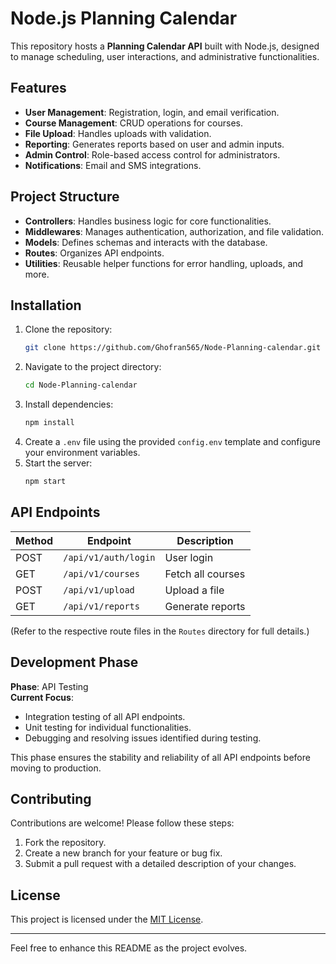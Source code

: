 
# Node.js Planning Calendar

This repository hosts a **Planning Calendar API** built with Node.js, designed to manage scheduling, user interactions, and administrative functionalities.

## Features

- **User Management**: Registration, login, and email verification.
- **Course Management**: CRUD operations for courses.
- **File Upload**: Handles uploads with validation.
- **Reporting**: Generates reports based on user and admin inputs.
- **Admin Control**: Role-based access control for administrators.
- **Notifications**: Email and SMS integrations.

## Project Structure

- **Controllers**: Handles business logic for core functionalities.
- **Middlewares**: Manages authentication, authorization, and file validation.
- **Models**: Defines schemas and interacts with the database.
- **Routes**: Organizes API endpoints.
- **Utilities**: Reusable helper functions for error handling, uploads, and more.

## Installation

1. Clone the repository:
   ```bash
   git clone https://github.com/Ghofran565/Node-Planning-calendar.git
   ```
2. Navigate to the project directory:
   ```bash
   cd Node-Planning-calendar
   ```
3. Install dependencies:
   ```bash
   npm install
   ```
4. Create a `.env` file using the provided `config.env` template and configure your environment variables.
5. Start the server:
   ```bash
   npm start
   ```

## API Endpoints

| Method | Endpoint           | Description              |
|--------|--------------------|--------------------------|
| POST   | `/api/v1/auth/login` | User login               |
| GET    | `/api/v1/courses`   | Fetch all courses         |
| POST   | `/api/v1/upload`    | Upload a file            |
| GET    | `/api/v1/reports`   | Generate reports         |

(Refer to the respective route files in the `Routes` directory for full details.)

## Development Phase

**Phase**: API Testing  
**Current Focus**:  
- Integration testing of all API endpoints.  
- Unit testing for individual functionalities.  
- Debugging and resolving issues identified during testing.

This phase ensures the stability and reliability of all API endpoints before moving to production.

## Contributing

Contributions are welcome! Please follow these steps:
1. Fork the repository.
2. Create a new branch for your feature or bug fix.
3. Submit a pull request with a detailed description of your changes.

## License

This project is licensed under the [MIT License](LICENSE).

---

Feel free to enhance this README as the project evolves.
